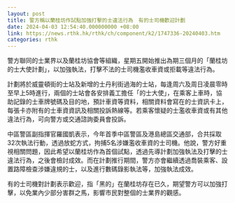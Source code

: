 ```yaml
---
layout: post
title: 警方稱以蘭桂坊作試點加強打擊的士違法行為　有的士司機歡迎計劃
date: 2024-04-03 12:54:40.000000000 +08:00
link: https://news.rthk.hk/rthk/ch/component/k2/1747336-20240403.htm
categories: rthk
---
```


警方聯同的士業界以及蘭桂坊協會等組織，星期五開始推出為期三個月的「蘭桂坊的士大使計劃」，以加強執法，打擊不法的士司機濫收車資或拒載等違法行為。

計劃將於威靈頓街的士站及新增的士丹利街過海的士站，每逢周六及周日凌晨零時至早上5時進行，兩個的士站會各安排義工擔任「的士大使」，在乘客上車時，協助記錄的士車牌號碼及目的地，預計車資等資料，相關資料會寫在的士資訊卡上，每張卡亦附有的士車資資訊及相關投訴熱線等。若乘客懷疑的士濫收車資或有其他違法行為，可向警方或交通諮詢委員會投訴。

中區警區副指揮官羅國凱表示，今年首季中區警區及港島總區交通部，合共採取32次執法行動，透過放蛇方式，拘捕5名涉嫌濫收車資的士司機。他說，警方好重視相關問題，因此希望以蘭桂坊作為首個試點，透過先導計劃加強執法及打擊的士違法行為，之後會檢討成效。而在計劃推行期間，警方亦會繼續透過喬裝乘客、設置路障檢查涉嫌違規的士，以及進行數碼錄影執法等，加強執法成效。

有的士司機對計劃表示歡迎，指「黑的」在蘭桂坊存在已久，期望警方可以加強打擊，以免業內少部分害群之馬，影響市民對整個的士業界的觀感。

